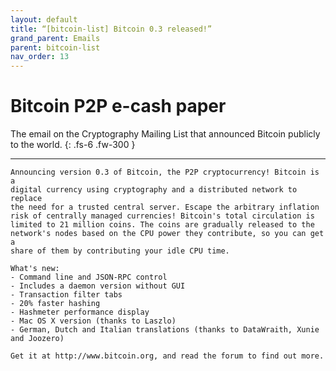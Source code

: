 ```yaml
---
layout: default
title: “[bitcoin-list] Bitcoin 0.3 released!”
grand_parent: Emails
parent: bitcoin-list
nav_order: 13
---
```


# Bitcoin P2P e-cash paper

The email on the Cryptography Mailing List that announced Bitcoin publicly to the world.
{: .fs-6 .fw-300 } 

---

```
Announcing version 0.3 of Bitcoin, the P2P cryptocurrency! Bitcoin is a
digital currency using cryptography and a distributed network to replace
the need for a trusted central server. Escape the arbitrary inflation
risk of centrally managed currencies! Bitcoin's total circulation is
limited to 21 million coins. The coins are gradually released to the
network's nodes based on the CPU power they contribute, so you can get a
share of them by contributing your idle CPU time.

What's new:
- Command line and JSON-RPC control
- Includes a daemon version without GUI
- Transaction filter tabs
- 20% faster hashing
- Hashmeter performance display
- Mac OS X version (thanks to Laszlo)
- German, Dutch and Italian translations (thanks to DataWraith, Xunie
and Joozero)

Get it at http://www.bitcoin.org, and read the forum to find out more.
```
